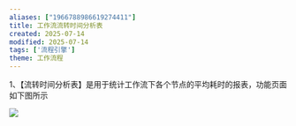```yaml
---
aliases: ["1966788986619274411"]
title: 工作流流转时间分析表
created: 2025-07-14
modified: 2025-07-14
tags: ['流程引擎']
theme: 工作流程
---
```


1、【流转时间分析表】是用于统计工作流下各个节点的平均耗时的报表，功能页面如下图所示

![](https://myhelpdoc.oss-cn-heyuan.aliyuncs.com/mdimages/d2e3e99834387c531050da17d397b149.jpg)

